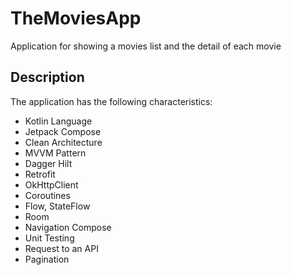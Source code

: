 # TheMoviesApp
Application for showing a movies list and the detail of each movie

## Description
The application has the following characteristics:

- Kotlin Language
- Jetpack Compose
- Clean Architecture
- MVVM Pattern
- Dagger Hilt
- Retrofit
- OkHttpClient
- Coroutines
- Flow, StateFlow
- Room
- Navigation Compose
- Unit Testing
- Request to an API
- Pagination